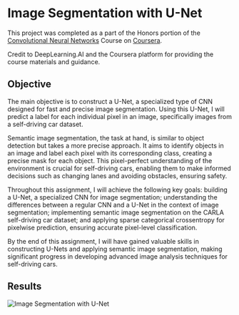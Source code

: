 
# Image Segmentation with U-Net

This project was completed as a part of the Honors portion of the [Convolutional Neural Networks](https://www.coursera.org/learn/convolutional-neural-networks) Course on [Coursera](https://www.coursera.org/).

Credit to DeepLearning.AI and the Coursera platform for providing the course materials and guidance.

## Objective


The main objective is to construct a U-Net, a specialized type of CNN designed for fast and precise image segmentation. Using this U-Net, I will predict a label for each individual pixel in an image, specifically images from a self-driving car dataset.

Semantic image segmentation, the task at hand, is similar to object detection but takes a more precise approach. It aims to identify objects in an image and label each pixel with its corresponding class, creating a precise mask for each object. This pixel-perfect understanding of the environment is crucial for self-driving cars, enabling them to make informed decisions such as changing lanes and avoiding obstacles, ensuring safety.

Throughout this assignment, I will achieve the following key goals: building a U-Net, a specialized CNN for image segmentation; understanding the differences between a regular CNN and a U-Net in the context of image segmentation; implementing semantic image segmentation on the CARLA self-driving car dataset; and applying sparse categorical crossentropy for pixelwise prediction, ensuring accurate pixel-level classification.

By the end of this assignment, I will have gained valuable skills in constructing U-Nets and applying semantic image segmentation, making significant progress in developing advanced image analysis techniques for self-driving cars.
## Results

![Image Segmentation with U-Net](https://blogger.googleusercontent.com/img/b/R29vZ2xl/AVvXsEjioxVCmf6DP15h6w9uMNCpyd8QEylOSLGHq_ikaYBdCGPU2MOTnboSMGjKHrykwK8jaVQwpW6u0gClYzKMH9-0xniTVIM8dkUmB4WyZDyNrQjry5ypcOJHUYVVxD44ZOfCB3v6EfbgfFcUObpmGLfFh9s6l74Anpcdxf5FIz3mf_qRUDMQLAvSWkxfnYU/s1600/image-segmentation-with-u-net.png)